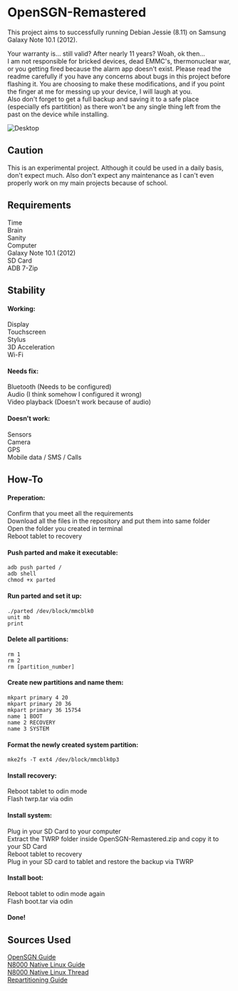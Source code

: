 # OpenSGN-Remastered
This project aims to successfully running Debian Jessie (8.11) on Samsung Galaxy Note 10.1 (2012).  

Your warranty is... still valid? After nearly 11 years? Woah, ok then...  
I am not responsible for bricked devices, dead EMMC's, thermonuclear war, or you getting fired because the alarm app doesn't exist. Please read the readme carefully if you have any concerns about bugs in this project before flashing it. You are choosing to make these modifications, and if you point the finger at me for messing up your device, I will laugh at you.  
Also don't forget to get a full backup and saving it to a safe place (especially efs partitition) as there won't be any single thing left from the past on the device while installing.  

![Desktop](https://user-images.githubusercontent.com/111060829/203374100-654b151b-4764-447f-8a31-0383b0d58579.png)

## Caution
This is an experimental project. Although it could be used in a daily basis, don't expect much. Also don't expect any maintenance as I can't even properly work on my main projects because of school.  

## Requirements
Time  
Brain  
Sanity  
Computer  
Galaxy Note 10.1 (2012)  
SD Card  
ADB
7-Zip

## Stability
#### Working:
Display  
Touchscreen  
Stylus  
3D Acceleration  
Wi-Fi
#### Needs fix:
Bluetooth (Needs to be configured)  
Audio (I think somehow I configured it wrong)  
Video playback (Doesn't work because of audio)  
#### Doesn't work:
Sensors  
Camera	
GPS  
Mobile data / SMS / Calls  

## How-To
#### Preperation:
Confirm that you meet all the requirements  
Download all the files in the repository and put them into same folder  
Open the folder you created in terminal  
Reboot tablet to recovery
#### Push parted and make it executable:
```  
adb push parted /  
adb shell  
chmod +x parted  
```  
#### Run parted and set it up:
```  
./parted /dev/block/mmcblk0  
unit mb  
print  
```  
#### Delete all partitions:
```  
rm 1  
rm 2  
rm [partition_number]  
```  
#### Create new partitions and name them:
```  
mkpart primary 4 20  
mkpart primary 20 36  
mkpart primary 36 15754  
name 1 BOOT  
name 2 RECOVERY  
name 3 SYSTEM  
```  
#### Format the newly created system partition:
```  
mke2fs -T ext4 /dev/block/mmcblk0p3  
```  
#### Install recovery:
Reboot tablet to odin mode  
Flash twrp.tar via odin   
#### Install system:
Plug in your SD Card to your computer  
Extract the TWRP folder inside OpenSGN-Remastered.zip and copy it to your SD Card  
Reboot tablet to recovery  
Plug in your SD card to tablet and restore the backup via TWRP  
#### Install boot:
Reboot tablet to odin mode again  
Flash boot.tar via odin  

#### Done!

## Sources Used
[OpenSGN Guide](https://thermatk.github.io/opensgn-easy/)  
[N8000 Native Linux Guide](https://forum.level1techs.com/t/linux-on-the-samsung-galaxy-tab-10-1-and-you-can-too/114142)  
[N8000 Native Linux Thread](https://forum.xda-developers.com/t/n8000-native-linux-thread.2375942/)  
[Repartitioning Guide](https://forum.xda-developers.com/t/tutorial-how-to-resize-system-partition-on-galaxy-s3-for-larger-gapps.4218903/)  
